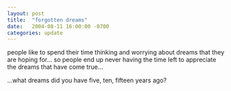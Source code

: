 ```yaml
---
layout: post
title:  "forgotten dreams"
date:   2004-08-11 16:00:00 -0700
categories: update
---
```

people like to spend their time thinking and worrying about dreams that they are hoping for... so people end up never having the time left to appreciate the dreams that have come true... 

...what dreams did you have five, ten, fifteen years ago? 

